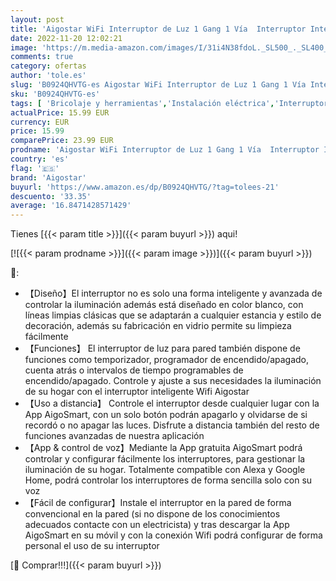 ```yaml
---
layout: post
title: 'Aigostar WiFi Interruptor de Luz 1 Gang 1 Vía  Interruptor Inteligente Compatible con Alexa/Google Home  Interruptor de Pared Inteligente con App AigoSmart y Función de Temporizador Control por Voz'
date: 2022-11-20 12:02:21
image: 'https://m.media-amazon.com/images/I/31i4N38fdoL._SL500_._SL400_.jpg'
comments: true
category: ofertas
author: 'tole.es'
slug: 'B0924QHVTG-es Aigostar WiFi Interruptor de Luz 1 Gang 1 Vía Interruptor...'
sku: 'B0924QHVTG-es'
tags: [ 'Bricolaje y herramientas','Instalación eléctrica','Interruptores y reguladores de luz','aigostar','google','home','🇪🇸', ]
actualPrice: 15.99 EUR
currency: EUR
price: 15.99
comparePrice: 23.99 EUR
prodname: 'Aigostar WiFi Interruptor de Luz 1 Gang 1 Vía  Interruptor Inteligente Compatible con Alexa/Google Home  Interruptor de Pared Inteligente con App AigoSmart y Función de Temporizador Control por Voz'
country: 'es'
flag: '🇪🇸'
brand: 'Aigostar'
buyurl: 'https://www.amazon.es/dp/B0924QHVTG/?tag=tolees-21'
descuento: '33.35'
average: '16.8471428571429'
---
```


Tienes [{{< param title >}}]({{< param buyurl >}}) aqui!

[![{{< param prodname >}}]({{< param image >}})]({{< param buyurl >}})

🔎:

- 【Diseño】El interruptor no es solo una forma inteligente y avanzada de controlar la iluminación además está diseñado en color blanco, con líneas limpias clásicas que se adaptarán a cualquier estancia y estilo de decoración, además su fabricación en vidrio permite su limpieza fácilmente
- 【Funciones】 El interruptor de luz para pared también dispone de funciones como temporizador, programador de encendido/apagado, cuenta atrás o intervalos de tiempo programables de encendido/apagado. Controle y ajuste a sus necesidades la iluminación de su hogar con el interruptor inteligente Wifi Aigostar
- 【Uso a distancia】 Controle el interruptor desde cualquier lugar con la App AigoSmart, con un solo botón podrán apagarlo y olvidarse de si recordó o no apagar las luces. Disfrute a distancia también del resto de funciones avanzadas de nuestra aplicación
- 【App & control de voz】Mediante la App gratuita AigoSmart podrá controlar y configurar fácilmente los interruptores, para gestionar la iluminación de su hogar. Totalmente compatible con Alexa y Google Home, podrá controlar los interruptores de forma sencilla solo con su voz
- 【Fácil de configurar】Instale el interruptor en la pared de forma convencional en la pared (si no dispone de los conocimientos adecuados contacte con un electricista) y tras descargar la App AigoSmart en su móvil y con la conexión Wifi podrá configurar de forma personal el uso de su interruptor

[🛒 Comprar!!!]({{< param buyurl >}})
